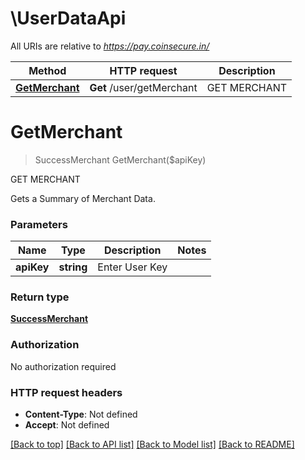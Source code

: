 # \UserDataApi

All URIs are relative to *https://pay.coinsecure.in/*

Method | HTTP request | Description
------------- | ------------- | -------------
[**GetMerchant**](UserDataApi.md#GetMerchant) | **Get** /user/getMerchant | GET MERCHANT


# **GetMerchant**
> SuccessMerchant GetMerchant($apiKey)

GET MERCHANT

Gets a Summary of Merchant Data.


### Parameters

Name | Type | Description  | Notes
------------- | ------------- | ------------- | -------------
 **apiKey** | **string**| Enter User Key | 

### Return type

[**SuccessMerchant**](SuccessMerchant.md)

### Authorization

No authorization required

### HTTP request headers

 - **Content-Type**: Not defined
 - **Accept**: Not defined

[[Back to top]](#) [[Back to API list]](../README.md#documentation-for-api-endpoints) [[Back to Model list]](../README.md#documentation-for-models) [[Back to README]](../README.md)

